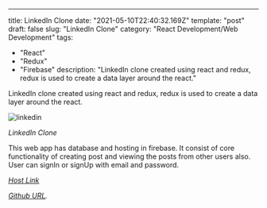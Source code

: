 ---
title: LinkedIn Clone
date: "2021-05-10T22:40:32.169Z"
template: "post"
draft: false
slug: "LinkedIn Clone"
category: "React Development/Web Development"
tags:
  - "React"
  - "Redux"
  - "Firebase"
description: "LinkedIn clone created using react and redux, redux is used to create a data layer around the react."


LinkedIn clone created using react and redux, redux is used to create a data layer around the react.


![linkedin](https://user-images.githubusercontent.com/60983778/118361832-aa3b1a80-b5aa-11eb-9363-6c3855ff7a59.jpg)

*LinkedIn Clone*

This web app has database and hosting in firebase. It consist of core functionality of creating post and viewing the posts from  other users also. User can signIn or signUp with email and password. 

*[Host Link](https://linkedin-clone-5e3e3.web.app/)*

*[Github URL](https://github.com/SKYLARK-13/LinkedIn-clone).*
